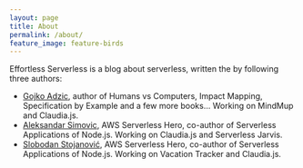 ```yaml
---
layout: page
title: About
permalink: /about/
feature_image: feature-birds
---
```


Effortless Serverless is a blog about serverless, written the by following three authors:

- [Gojko Adzic](/author/gojko), author of Humans vs Computers, Impact Mapping, Specification by Example and a few more books… Working on MindMup and Claudia.js. 
- [Aleksandar Simovic](/author/simalexan), AWS Serverless Hero, co-author of Serverless Applications of Node.js. Working on Claudia.js and Serverless Jarvis.
- [Slobodan Stojanović](/author/slobodan), AWS Serverless Hero, co-author of Serverless Applications of Node.js. Working on Vacation Tracker and Claudia.js.